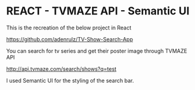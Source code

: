 # REACT - TVMAZE API - Semantic UI

This is the recreation of the below project in React

https://github.com/adenrulz/TV-Show-Search-App

You can search for tv series and get their poster image through TVMAZE API

http://api.tvmaze.com/search/shows?q=test

I used Semantic UI for the styling of the search bar.
